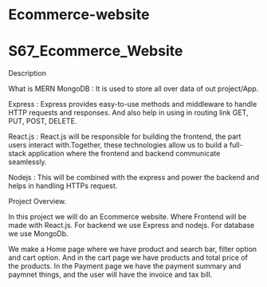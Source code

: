 # Ecommerce-website
# S67_Ecommerce_Website

Description 

What is MERN 
MongoDB : It is used to store all over data of out project/App.

Express : Express provides easy-to-use methods and middleware to handle HTTP requests and responses. 
And also help in using in routing link GET, PUT, POST, DELETE.

React.js : React.js will be responsible for building the frontend, the part users interact with.Together, these technologies allow us to build a full-stack application where the frontend and backend communicate seamlessly.

Nodejs : This will be combined with the express and power the backend and helps in handling HTTPs request.

Project Overview.

In this project we will do an Ecommerce website. Where Frontend will be made with React.js. For backend we use Express and nodejs. For database we use MongoDb.

We make a Home page where we have product and search bar, filter option and cart option. And in the cart page we have products and total price of the products. In the Payment page we have the payment summary and paymnet things, 
and the user will have the invoice and tax bill. 

